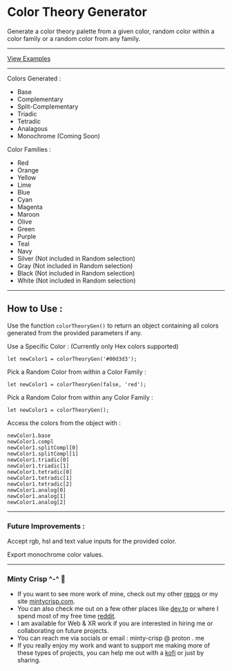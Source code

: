 # Color Theory Generator
Generate a color theory palette from a given color, random color within a color family or a random color from any family.

---
[View Examples](https://minty-crisp.github.io/)

---

Colors Generated :
- Base
- Complementary
- Split-Complementary
- Triadic
- Tetradic
- Analagous
- Monochrome (Coming Soon)

Color Families :
- Red
- Orange
- Yellow
- Lime
- Blue
- Cyan
- Magenta
- Maroon
- Olive
- Green
- Purple
- Teal
- Navy
- Silver (Not included in Random selection)
- Gray (Not included in Random selection)
- Black (Not included in Random selection)
- White (Not included in Random selection)

---

## How to Use :
Use the function `colorTheoryGen()` to return an object containing all colors generated from the provided parameters if any.

Use a Specific Color : (Currently only Hex colors supported)

`let newColor1 = colorTheoryGen('#00d3d3');`

Pick a Random Color from within a Color Family :

`let newColor1 = colorTheoryGen(false, 'red');`

Pick a Random Color from within any Color Family :

`let newColor1 = colorTheoryGen();`

Access the colors from the object with :
```
newColor1.base
newColor1.compl
newColor1.splitCompl[0]
newColor1.splitCompl[1]
newColor1.triadic[0]
newColor1.triadic[1]
newColor1.tetradic[0]
newColor1.tetradic[1]
newColor1.tetradic[2]
newColor1.analog[0]
newColor1.analog[1]
newColor1.analog[2]
```
---

### Future Improvements :

Accept rgb, hsl and text value inputs for the provided color.

Export monochrome color values.

---
### Minty Crisp ^-^ :watermelon: 

- If you want to see more work of mine, check out my other [repos](https://github.com/Minty-Crisp?tab=repositories) or my site [mintycrisp.com](https://mintycrisp.com).
- You can also check me out on a few other places like [dev.to](https://dev.to/mintycrisp) or where I spend most of my free time [reddit](https://www.reddit.com/user/Minty-Crisp/).
- I am available for Web & XR work if you are interested in hiring me or collaborating on future projects.
- You can reach me via socials or email : minty-crisp @ proton . me
- If you really enjoy my work and want to support me making more of these types of projects, you can help me out with a [kofi](https://ko-fi.com/mintycrisp) or just by sharing.